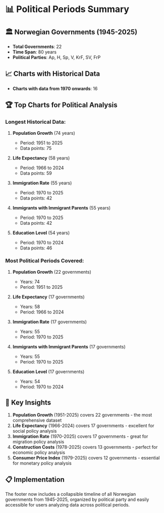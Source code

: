 # 📊 Political Periods Summary

## 🏛️ Norwegian Governments (1945-2025)
- **Total Governments**: 22
- **Time Span**: 80 years
- **Political Parties**: Ap, H, Sp, V, KrF, SV, FrP

## 📈 Charts with Historical Data
- **Charts with data from 1970 onwards**: 16

## 🏆 Top Charts for Political Analysis

### Longest Historical Data:
1. **Population Growth** (74 years)
   - Period: 1951 to 2025
   - Data points: 75

2. **Life Expectancy** (58 years)
   - Period: 1966 to 2024
   - Data points: 59

3. **Immigration Rate** (55 years)
   - Period: 1970 to 2025
   - Data points: 42

4. **Immigrants with Immigrant Parents** (55 years)
   - Period: 1970 to 2025
   - Data points: 42

5. **Education Level** (54 years)
   - Period: 1970 to 2024
   - Data points: 46

### Most Political Periods Covered:
1. **Population Growth** (22 governments)
   - Years: 74
   - Period: 1951 to 2025

2. **Life Expectancy** (17 governments)
   - Years: 58
   - Period: 1966 to 2024

3. **Immigration Rate** (17 governments)
   - Years: 55
   - Period: 1970 to 2025

4. **Immigrants with Immigrant Parents** (17 governments)
   - Years: 55
   - Period: 1970 to 2025

5. **Education Level** (17 governments)
   - Years: 54
   - Period: 1970 to 2024

## 🎯 Key Insights

1. **Population Growth** (1951-2025) covers 22 governments - the most comprehensive dataset
2. **Life Expectancy** (1966-2024) covers 17 governments - excellent for social policy analysis
3. **Immigration Rate** (1970-2025) covers 17 governments - great for migration policy analysis
4. **Construction Costs** (1978-2025) covers 13 governments - perfect for economic policy analysis
5. **Consumer Price Index** (1979-2025) covers 12 governments - essential for monetary policy analysis

## 📋 Implementation

The footer now includes a collapsible timeline of all Norwegian governments from 1945-2025, 
organized by political party and easily accessible for users analyzing data across political periods.
